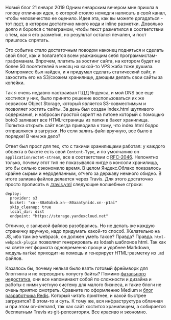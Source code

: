 Новый блог
21 января 2019
Одним январским вечером мне пришла в голову отличная идея, о которой стоило
немедля написать в свой канал, чтобы человечество ее оценило. Идея эта, как вы
можете догадаться - тот [пост](/post/2019-22-01-git-batch), в котором достаточно много
кода и inline разметки. Довольно долго я боролся с телеграмом, чтобы текст
разметился в соответствии с тем, как я его разметил, но результат остался печален,
и пост пришлось спрятать.

Это событие стало достаточным поводом наконец подняться и сделать свой блог, как
и полагается всем уважающим себя программистам-графоманам. Впрочем, платить за
хостинг сайта, на котором будет не более 50 посетителей в месяц на какой-то VPS
жаба тоже душила. Компромисс был найден, и я придумал сделать статический сайт,
и захостить его на S3/схожем хранилище, дающим делать свои сайты за копейки.
<cut>

Так я очень недавно настраивал ПДД Яндекса, и мой DNS все еще хостился у них,
было принято решение воспользоваться их же сервисом Object Storage, который
является S3-совместимым и позволяет хостить сайты. За день был создан index.html
шутливого содержания, и набросан простой скрипт на питоне который с помощью
boto3 заливает все HTML-страницы из папки в бакет хранилища. Попытка открыть
сайт всегда приводила к тому, что index.html бодро отправлялся в загрузки. Но
если залить файл вручную, все было в порядке! В чем же дело?

Ответ был прост для тех, кто с такими хранилищами работал: у каждого объекта в
бакете есть свой `Content-Type`, и по умолчанию он `application/octet-stream`,
все в соответствии с [RFC-2046](https://tools.ietf.org/html/rfc2046#page-13).
Непонятно только, почему этот тип не показывался нигде в консоли хранилища,
это бы сильно сэкономило время. В целом Яндекс.Облако показалось крайне сырым
и недоделанным, отчего за державу немного обидно. В итоге заливка файлов
делается через Travis. Для этого достаточно просто прописать в
[.travis.yml](https://github.com/AFakeman/fofan.afakeman.rf/blob/master/.travis.yml)
следующие волшебные строки:

```
deploy:
  provider: s3
  bucket: "xn--80a0abxb.xn--80aaatyni4c.xn--p1ai"
  skip_cleanup: true
  local_dir: dist
  endpoint: "https://storage.yandexcloud.net"
```

Отлично, с заливкой файлов разобрались. Но не делать же каждую страничку вручную,
надо придумать какой-то способ. Желательно на JS, ибо там же webpack, он должен
уметь такое? Правда?
Правда. `html-webpack-plugin` позволяет генерировать из lodash шаблонов html.
Так как на свете нет формата одновременно проще и удобнее Markdown, модуль
`marked` приходит на помощь и генерирует HTML-разметку из `.md` файлов.

Казалось бы, почему нельзя было взять готовый фреймворк для блоггинга и не
переводить попусту байты? Помимо [фатального недостатка](http://lurkmore.to/Фатальный_Недостаток),
они все напоминают собой по сложности и дизайна и работы с ними учетную систему
для малого бизнеса, и такие блоги не очень приятно смотреть. Сравните по
оформлению Medium и [блог разработчика Redis](http://antirez.com/). Который
читать приятнее, и какой быстрее загрузится? В этом-то и суть. К тому же,
вся инфраструктура облачная и при этом on-demand, так как сайт хостится
хранилищем, а собирается бесплатным Travis из git-репозитория. Все красиво и
экономно.

